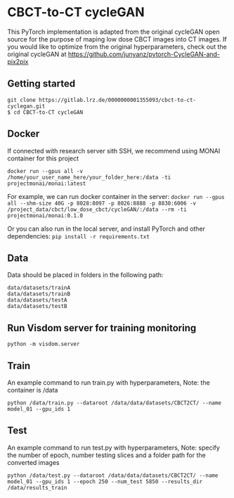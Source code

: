 # CBCT-to-CT cycleGAN

This PyTorch implementation is adapted from the original cycleGAN open source for the purpose of maping low dose CBCT images into CT images. If you would like to optimize from the original hyperparameters, check out the original cycleGAN at https://github.com/junyanz/pytorch-CycleGAN-and-pix2pix

## Getting started

```
git clone https://gitlab.lrz.de/0000000001355093/cbct-to-ct-cyclegan.git
$ cd CBCT-to-CT cycleGAN
```

## Docker

If connected with research server sith SSH, we recommend using MONAI container for this project

`docker run --gpus all -v /home/your_user_name_here/your_folder_here:/data -ti projectmonai/monai:latest`

For example, we can run docker container in the server:
`docker run --gpus all --shm-size 40G -p 8028:8097 -p 8026:8888 -p 8830:6006 -v /project_data/cbct/low_dose_cbct/cycleGAN/:/data --rm -ti projectmonai/monai:0.1.0`

Or you can also run in the local server, and install PyTorch and other dependencies: 
`pip install -r requirements.txt`

## Data
Data should be placed in folders in the following path:
```
data/datasets/trainA
data/datasets/trainB
data/datasets/testA
data/datasets/testB
```


## Run Visdom server for training monitoring
`python -m visdom.server`

## Train
An example command to run train.py with hyperparameters, 
Note: the container is /data

`python /data/train.py --dataroot /data/data/datasets/CBCT2CT/ --name model_01 --gpu_ids 1 `

## Test
An example command to run test.py with hyperparameters, 
Note: specify the number of epoch, number testing slices and a folder path for the converted images

`python /data/test.py --dataroot /data/data/datasets/CBCT2CT/ --name model_01 --gpu_ids 1 --epoch 250 --num_test 5850 --results_dir /data/results_train`





